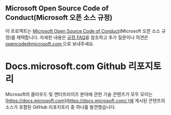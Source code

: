 ## <a name="microsoft-open-source-code-of-conduct"></a>Microsoft Open Source Code of Conduct(Microsoft 오픈 소스 규정)

이 프로젝트는 [Microsoft Open Source Code of Conduct](https://opensource.microsoft.com/codeofconduct/)(Microsoft 오픈 소스 규정)를 채택합니다.
자세한 내용은 [규정 FAQ](https://opensource.microsoft.com/codeofconduct/faq/)을 참조하고 추가 질문이나 의견은 [ opencode@microsoft.com ](mailto:opencode@microsoft.com)으로 보내주세요.

# <a name="docsmicrosoftcom-github-repository"></a>Docs.microsoft.com Github 리포지토리

Microsoft의 클라우드 및 엔터프라이즈 분야에 관한 기술 콘텐츠가 모두 모이는 [https://docs.microsoft.com](https://docs.microsoft.com/.)에 게시된 콘텐츠의 소스가 포함된 GitHub 리포지토리 중 하나를 발견했습니다.
